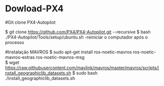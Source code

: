 # Dowload-PX4
#Git clone PX4-Autopilot

  $ git clone https://github.com/PX4/PX4-Autopilot.git --recursive
  $ bash ./PX4-Autopilot/Tools/setup/ubuntu.sh
-reiniciar o computador após o processo

#Instalação MAVROS
  $ sudo apt-get install ros-noetic-mavros ros-noetic-mavros-extras ros-noetic-mavros-msg  
  $ wget https://raw.githubusercontent.com/mavlink/mavros/master/mavros/scripts/install_geographiclib_datasets.sh
  $ sudo bash ./install_geographiclib_datasets.sh  
  
